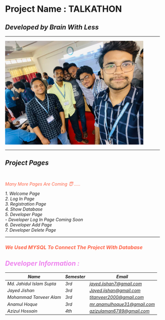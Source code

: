 <!--Markdown Tutorial -->
# Project Name : TALKATHON
<h2><i>Developed by Brain With Less</h2>
<hr>
<img src = ".\group.jpg" width="450" tittle = "Talkthon Members"/>
<hr>
<h2><i>Project Pages</i></h2>
<br>
<p style="color:Tomato;"><i>Many More Pages Are Coming  😇 .....</i></p>
1. Welcome Page <br>
2. Log In Page <br>
3. Registration Page <br>
4. Show Database<br>
5. Developer Page<br>
  - Developer Log In Page Coming Soon<br>
6. Developer Add Page<br>
7. Developer Delete Page <br>
<hr>
<h3 style="color:Tomato;"> We Used MYSQL To Connect The Project With Database</h3>
<h2 style="color:rgb(238, 130, 238);">Developer Information : </h2>

| Name | Semester | Email |
| ----- | ------- | ------ |
| Md. Jahidul Islam Supta | 3rd | jayed.jishan7@gmail.com |
| Jayed Jishan | 3rd | Jayed.jishan@gmail.com |
| Mohammad Tanveer Alam | 3rd | titanveer2000@gmail.com |
| Anamul Hoque | 3rd | mr.anamulhoque31@gmail.com |
| Azizul Hossain | 4th | azizulaman6789@gmail.com|
